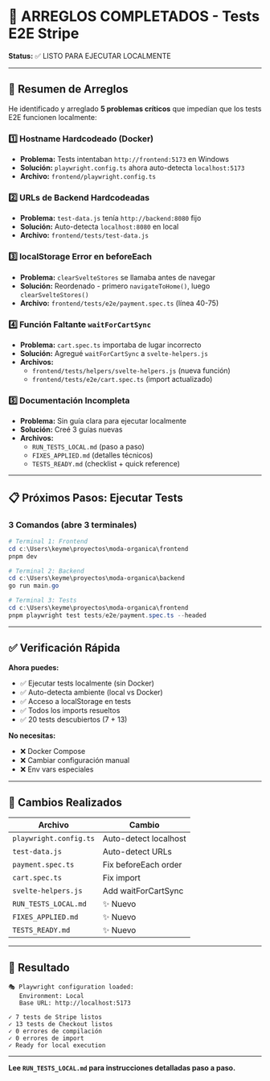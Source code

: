 # 🎉 ARREGLOS COMPLETADOS - Tests E2E Stripe

**Status:** ✅ LISTO PARA EJECUTAR LOCALMENTE

---

## 🚀 Resumen de Arreglos

He identificado y arreglado **5 problemas críticos** que impedían que los tests E2E funcionen localmente:

### 1️⃣ **Hostname Hardcodeado (Docker)**
- **Problema:** Tests intentaban `http://frontend:5173` en Windows
- **Solución:** `playwright.config.ts` ahora auto-detecta `localhost:5173`
- **Archivo:** `frontend/playwright.config.ts`

### 2️⃣ **URLs de Backend Hardcodeadas**
- **Problema:** `test-data.js` tenía `http://backend:8080` fijo
- **Solución:** Auto-detecta `localhost:8080` en local
- **Archivo:** `frontend/tests/test-data.js`

### 3️⃣ **localStorage Error en beforeEach**
- **Problema:** `clearSvelteStores` se llamaba antes de navegar
- **Solución:** Reordenado - primero `navigateToHome()`, luego `clearSvelteStores()`
- **Archivo:** `frontend/tests/e2e/payment.spec.ts` (línea 40-75)

### 4️⃣ **Función Faltante `waitForCartSync`**
- **Problema:** `cart.spec.ts` importaba de lugar incorrecto
- **Solución:** Agregué `waitForCartSync` a `svelte-helpers.js`
- **Archivos:** 
  - `frontend/tests/helpers/svelte-helpers.js` (nueva función)
  - `frontend/tests/e2e/cart.spec.ts` (import actualizado)

### 5️⃣ **Documentación Incompleta**
- **Problema:** Sin guía clara para ejecutar localmente
- **Solución:** Creé 3 guías nuevas
- **Archivos:**
  - `RUN_TESTS_LOCAL.md` (paso a paso)
  - `FIXES_APPLIED.md` (detalles técnicos)
  - `TESTS_READY.md` (checklist + quick reference)

---

## 📋 Próximos Pasos: Ejecutar Tests

### 3 Comandos (abre 3 terminales)

```powershell
# Terminal 1: Frontend
cd c:\Users\keyme\proyectos\moda-organica\frontend
pnpm dev

# Terminal 2: Backend
cd c:\Users\keyme\proyectos\moda-organica\backend
go run main.go

# Terminal 3: Tests
cd c:\Users\keyme\proyectos\moda-organica\frontend
pnpm playwright test tests/e2e/payment.spec.ts --headed
```

---

## ✅ Verificación Rápida

**Ahora puedes:**
- ✅ Ejecutar tests localmente (sin Docker)
- ✅ Auto-detecta ambiente (local vs Docker)
- ✅ Acceso a localStorage en tests
- ✅ Todos los imports resueltos
- ✅ 20 tests descubiertos (7 + 13)

**No necesitas:**
- ❌ Docker Compose
- ❌ Cambiar configuración manual
- ❌ Env vars especiales

---

## 📁 Cambios Realizados

| Archivo | Cambio |
|---------|--------|
| `playwright.config.ts` | Auto-detect localhost |
| `test-data.js` | Auto-detect URLs |
| `payment.spec.ts` | Fix beforeEach order |
| `cart.spec.ts` | Fix import |
| `svelte-helpers.js` | Add waitForCartSync |
| `RUN_TESTS_LOCAL.md` | ✨ Nuevo |
| `FIXES_APPLIED.md` | ✨ Nuevo |
| `TESTS_READY.md` | ✨ Nuevo |

---

## 🎯 Resultado

```
🎭 Playwright configuration loaded:
   Environment: Local
   Base URL: http://localhost:5173

✓ 7 tests de Stripe listos
✓ 13 tests de Checkout listos
✓ 0 errores de compilación
✓ 0 errores de import
✓ Ready for local execution
```

---

**Lee `RUN_TESTS_LOCAL.md` para instrucciones detalladas paso a paso.**
